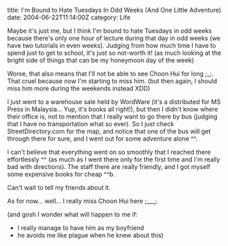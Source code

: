 title: I'm Bound to Hate Tuesdays In Odd Weeks (And One Little Adventure)
date: 2004-06-22T11:14:00Z
category: Life

Maybe it's just me, but I think I'm bound to hate Tuesdays in odd weeks because there's only one hour of lecture during that day in odd weeks (we have two tutorials in even weeks). Judging from how much time I have to spend just to get to school, it's just so not-worth it! (as much looking at the bright side of things that can be my honeymoon day of the week)

Worse, that also means that I'll not be able to see Choon Hui for long ;\_;. That cruel because now I'm starting to miss him. (but then again, I should miss him more during the weekends instead XDD)

I just went to a warehouse sale held by WordWare (it's a distributed for MS Press in Malaysia… Yup, it's books all right!), but then I didn't know where their office is, not to mention that I really want to go there by bus (judging that I have no transportation what so ever). So I just check StreetDirectory.com for the map, and notice that one of the bus will get through there for sure, and I went out for some adventure alone ^^.

I can't believe that everything went on so smoothly that I reached there effortlessly ^^ (as much as I went there only for the first time and I'm really bad with directions). The staff there are really friendly, and I got myself some expensive books for cheap ^^b.

Can't wait to tell my friends about it.

As for now… well… I really miss Choon Hui here ;\_\_\_;.

(and gosh I wonder what will happen to me if:

- I really manage to have him as my boyfriend
- he avoids me like plague when he knew about this)
